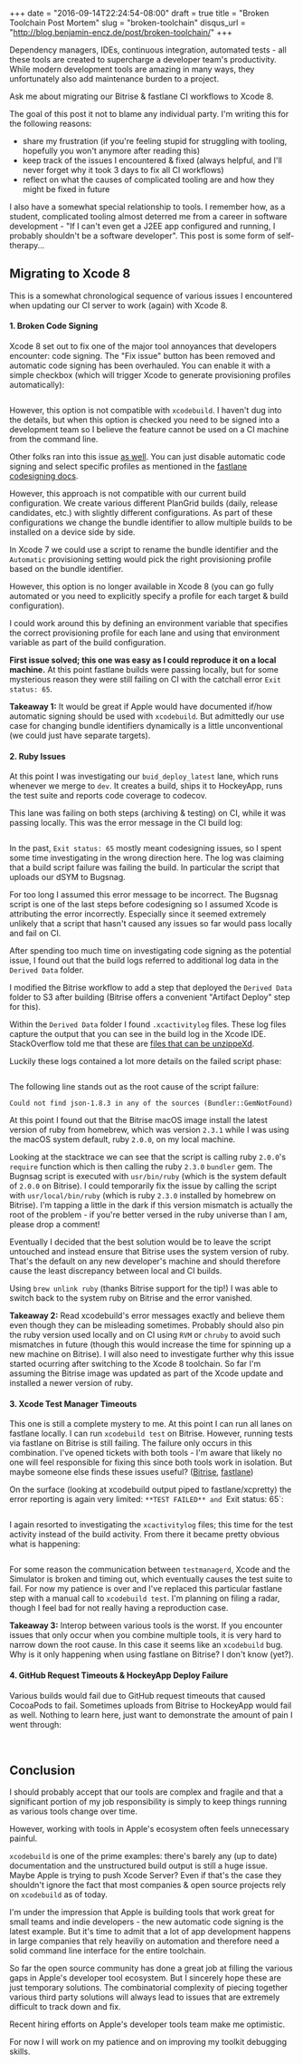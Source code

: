 +++
date = "2016-09-14T22:24:54-08:00"
draft = true
title = "Broken Toolchain Post Mortem"
slug = "broken-toolchain"
disqus_url = "http://blog.benjamin-encz.de/post/broken-toolchain/"
+++

Dependency managers, IDEs, continuous integration, automated tests - all these tools are created to supercharge a developer team's productivity. While modern development tools are amazing in many ways, they unfortunately also add maintenance burden to a project. 

Ask me about migrating our Bitrise & fastlane CI workflows to Xcode 8. 

The goal of this post it not to blame any individual party. I'm writing this for the following reasons:

- share my frustration (if you're feeling stupid for struggling with tooling, hopefully you won't anymore after reading this)
- keep track of the issues I encountered & fixed (always helpful, and I'll never forget why it took 3 days to fix all CI workflows)
- reflect on what the causes of complicated tooling are and how they might be fixed in future
 
I also have a somewhat special relationship to tools. I remember how, as a student, complicated tooling almost deterred me from a career in software development - "If I can't even get a J2EE app configured and running, I probably shouldn't be a software developer". This post is some form of self-therapy...

<!--more-->

## Migrating to Xcode 8

This is a somewhat chronological sequence of various issues I encountered when updating our CI server to work (again) with Xcode 8.

#### 1. Broken Code Signing

Xcode 8 set out to fix one of the major tool annoyances that developers encounter: code signing. The "Fix issue" button has been removed and automatic code signing has been overhauled. You can enable it with a simple checkbox (which will trigger Xcode to generate provisioning profiles automatically):

![]()

However, this option is not compatible with `xcodebuild`. I haven't dug into the details, but when this option is checked you need to be signed into a development team so I believe the feature cannot be used on a CI machine from the command line.

Other folks ran into this issue [as well](https://github.com/fastlane/fastlane/issues/6055). You can just disable automatic code signing and select specific profiles as mentioned in the [fastlane codesigning docs](https://github.com/fastlane/fastlane/blob/master/fastlane/docs/Codesigning/XcodeProject.md#readme).

However, this approach is not compatible with our current build configuration. We create various different PlanGrid builds (daily, release candidates, etc.) with slightly different configurations. As part of these configurations we change the bundle identifier to allow multiple builds to be installed on a device side by side.

In Xcode 7 we could use a script to rename the bundle identifier and the `Automatic` provisioning setting would pick the right provisioning profile based on the bundle identifier.

However, this option is no longer available in Xcode 8 (you can go fully automated or you need to explicitly specify a profile for each target & build configuration).

I could work around this by defining an environment variable that specifies the correct provisioning profile for each lane and using that environment variable as part of the build configuration.

**First issue solved; this one was easy as I could reproduce it on a local machine.** At this point fastlane builds were passing locally, but for some mysterious reason they were still failing on CI with the catchall error `Exit status: 65`.

**Takeaway 1:** It would be great if Apple would have documented if/how automatic signing should be used with `xcodebuild`. But admittedly our use case for changing bundle identifiers dynamically is a little unconventional (we could just have separate targets).

#### 2. Ruby Issues

At this point I was investigating our `buid_deploy_latest` lane, which runs whenever we merge to `dev`. It creates a build, ships it to HockeyApp, runs the test suite and reports code coverage to codecov.

This lane was failing on both steps (archiving & testing) on CI, while it was passing locally. This was the error message in the CI build log:

![]()

In the past, `Exit status: 65` mostly meant codesigning issues, so I spent some time investigating in the wrong direction here. The log was claiming that a build script failure was failing the build. In particular the script that uploads our dSYM to Bugsnag.

For too long I assumed this error message to be incorrect. The Bugsnag script is one of the last steps before codesigning so I assumed Xcode is attributing the error incorrectly. Especially since it seemed extremely unlikely that a script that hasn't caused any issues so far would pass locally and fail on CI.

After spending too much time on investigating code signing as the potential issue, I found out that the build logs referred to additional log data in the `Derived Data` folder. 

I modified the Bitrise workflow to add a step that deployed the `Derived Data` folder to S3 after building (Bitrise offers a convenient "Artifact Deploy" step for this).

Within the `Derived Data` folder I found `.xcactivitylog` files. These log files capture the output that you can see in the build log in the  Xcode IDE. StackOverflow told me that these are [files that can be unzippeXd](http://stackoverflow.com/questions/13861658/is-it-possible-to-search-though-all-xcodes-logs).

Luckily these logs contained a lot more details on the failed script phase:

![]()

The following line stands out as the root cause of the script failure:

```
Could not find json-1.8.3 in any of the sources (Bundler::GemNotFound)
```

At this point I found out that the Bitrise macOS image install the latest version of ruby from homebrew, which was version `2.3.1` while I was using the macOS system default, ruby `2.0.0`, on my local machine.

Looking at the stacktrace we can see that the script is calling ruby `2.0.0`'s `require` function which is then calling the ruby `2.3.0` `bundler` gem. The Bugnsag script is executed with `usr/bin/ruby` (which is the system default of `2.0.0` on Bitrise). I could temporarily fix the issue by calling the script with `usr/local/bin/ruby` (which is ruby `2.3.0` installed by homebrew on Bitrise).
I'm tapping a little in the dark if this version mismatch is actually the root of the problem - if you're better versed in the ruby universe than I am, please drop a comment!

Eventually I decided that the best solution would be to leave the script untouched and instead ensure that Bitrise uses the system version of ruby. That's the default on any new developer's machine and should therefore cause the least discrepancy between local and CI builds.

Using `brew unlink ruby` (thanks Bitrise support for the tip!) I was able to switch back to the system ruby on Bitrise and the error vanished.

**Takeaway 2:** Read xcodebuild's error messages exactly and believe them even though they can be misleading sometimes. Probably should also pin the ruby version used locally and on CI using `RVM` or `chruby` to avoid such mismatches in future (though this would increase the time for spinning up a new machine on Bitrise). I will also need to investigate further why this issue started ocurring after switching to the Xcode 8 toolchain. So far I'm assuming the Bitrise image was updated as part of the Xcode update and installed a newer version of ruby.

#### 3. Xcode Test Manager Timeouts

This one is still a complete mystery to me. At this point I can run all lanes on fastlane locally. I can run `xcodebuild test` on Bitrise. However, running tests via fastlane on Bitrise is still failing. The failure only occurs in this combination. I've opened tickets with both tools - I'm aware that likely no one will feel responsible for fixing this since both tools work in isolation. But maybe someone else finds these issues useful? ([Bitrise](https://github.com/bitrise-io/bitrise.io/issues/66), [fastlane](https://github.com/fastlane/fastlane/issues/6111))

On the surface (looking at xcodebuild output piped to fastlane/xcpretty) the error reporting is again very limited: `**TEST FAILED** and `Exit status: 65`:

![]()

I again resorted to investigating the `xcactivitylog` files; this time for the test activity instead of the build activity. From there it became pretty obvious what is happening:

![]()

For some reason the communication between `testmanagerd`, Xcode and the Simulator is broken and timing out, which eventually causes the test suite to fail. For now my patience is over and I've replaced this particular fastlane step with a manual call to `xcodebuild test`. I'm planning on filing a radar, though I feel bad for not really having a reproduction case.

**Takeaway 3:** Interop between various tools is the worst. If you encounter issues that only occur when you combine multiple tools, it is very hard to narrow down the root cause. In this case it seems like an `xcodebuild` bug. Why is it only happening when using fastlane on Bitrise? I don't know (yet?).


#### 4. GitHub Request Timeouts &  HockeyApp Deploy Failure

Various builds would fail due to GitHub request timeouts that caused CocoaPods to fail. Sometimes uploads from Bitrise to HockeyApp would fail as well. Nothing to learn here, just want to demonstrate the amount of pain I went through:

![]()
![]()


## Conclusion

I should probably accept that our tools are complex and fragile and that a significant portion of my job responsibility is simply to keep things running as various tools change over time. 

However, working with tools in Apple's ecosystem often feels unnecessary painful. 

`xcodebuild` is one of the prime examples: there's barely any (up to date) documentation and the unstructured build output is still a huge issue. Maybe Apple is trying to push Xcode Server? Even if that's the case they shouldn't ignore the fact that most companies & open source projects rely on `xcodebuild` as of today. 

I'm under the impression that Apple is building tools that work great for small teams and indie developers - the new automatic code signing is the latest example. But it's time to admit that a lot of app development happens in large companies that rely heaviliy on automation and therefore need a solid command line interface for the entire toolchain.

So far the open source community has done a great job at filling the various gaps in Apple's developer tool ecosystem. But I sincerely hope these are just temporary solutions. The combinatorial complexity of piecing together various third party solutions will always lead to issues that are extremely difficult to track down and fix. 

Recent hiring efforts on Apple's developer tools team make me optimistic. 

For now I will work on my patience and on improving my toolkit debugging skills. 